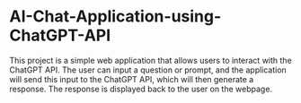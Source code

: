 # AI-Chat-Application-using-ChatGPT-API
This project is a simple web application that allows users to interact with the ChatGPT API. The user can input a question or prompt, and the application will send this input to the ChatGPT API, which will then generate a response. The response is displayed back to the user on the webpage.
